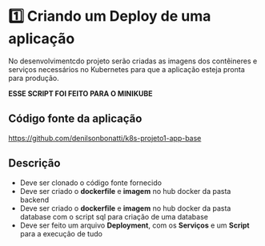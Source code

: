 # 1️⃣ Criando um Deploy de uma aplicação
No desenvolvimentcdo projeto serão criadas as imagens dos contêineres e serviços necessários no Kubernetes para que a aplicação esteja pronta para produção.

**ESSE SCRIPT FOI FEITO PARA O MINIKUBE**

## Código fonte da aplicação
https://github.com/denilsonbonatti/k8s-projeto1-app-base

## Descrição
- Deve ser clonado o código fonte fornecido
- Deve ser criado o **dockerfile** e **imagem** no hub docker da pasta backend
- Deve ser criado o **dockerfile** e **imagem** no hub docker da pasta database com o script sql para criação de uma database
- Deve ser feito um arquivo **Deployment**, com os **Serviços** e um **Script** para a execução de tudo
